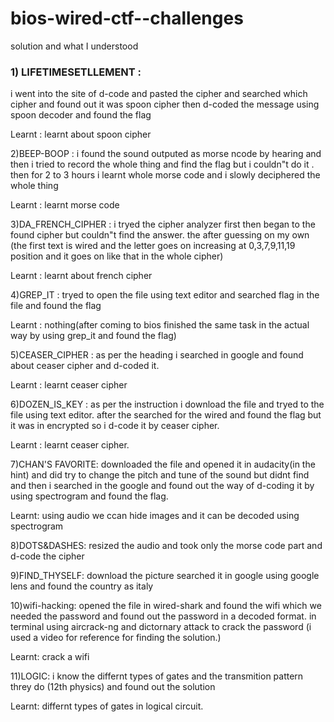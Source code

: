 # bios-wired-ctf--challenges

solution and what I understood


### 1) LIFETIMESETLLEMENT : 
i went into the site of d-code and pasted the cipher and searched which cipher and found out it was spoon cipher then d-coded the message using spoon decoder and found the flag

Learnt : learnt about spoon cipher 


2)BEEP-BOOP :
i found the sound outputed as morse ncode by hearing and then i tried to record the whole thing and find the flag but i couldn"t do it . then for 2 to 3 hours i learnt whole morse code and i slowly deciphered the whole thing

Learnt : learnt morse code 


3)DA_FRENCH_CIPHER :
i tryed the cipher analyzer first then began to the found cipher but couldn"t find the answer. the after guessing on my own (the first text is wired and the letter goes on increasing at 0,3,7,9,11,19 position and it goes on like that in the whole cipher) 

Learnt : learnt about french cipher


4)GREP_IT :
tryed to open the file using text editor and searched flag in the file and found the flag

Learnt : nothing(after coming to bios finished the same task in the actual way by using grep_it and found the flag)


5)CEASER_CIPHER :
as per the heading i searched in google and found about ceaser cipher and d-coded it.

Learnt : learnt ceaser cipher 


6)DOZEN_IS_KEY :
as per the instruction i download the file and tryed to the file using text editor. after the searched for the wired and found the flag but it was in encrypted so i d-code it by ceaser cipher.

Learnt : learnt ceaser cipher.


7)CHAN'S FAVORITE:
downloaded the file and opened it in audacity(in the hint) and did try to change the pitch and tune of the sound but didnt find and then i searched in the google and found out the way of d-coding it by using spectrogram and found the flag.

Learnt: using audio we ccan hide images and it can be decoded using spectrogram


8)DOTS&DASHES:
resized the audio and took only the morse code part and d-code  the cipher


9)FIND_THYSELF:
download the picture searched it in google using google lens and found the country as italy


10)wifi-hacking:
opened the file in wired-shark and found the wifi which we needed the password and found out the password in a decoded format. in terminal using aircrack-ng and dictornary attack to crack the password (i used a video for reference for finding the solution.)

Learnt: crack a wifi


11)LOGIC: 
i know the differnt types of gates and the transmition pattern threy do (12th physics) and found out the solution

Learnt: differnt types of gates in logical circuit.
